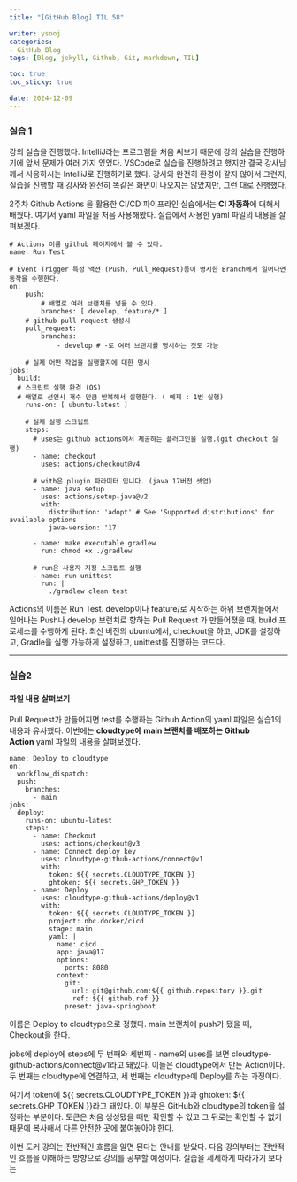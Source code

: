 ```yaml
---
title: "[GitHub Blog] TIL 58"

writer: ysooj
categories:
- GitHub Blog
tags: [Blog, jekyll, Github, Git, markdown, TIL]

toc: true
toc_sticky: true

date: 2024-12-09
---
```


### **실습 1**

강의 실습을 진행했다. IntelliJ라는 프로그램을 처음 써보기 때문에 강의 실습을 진행하기에 앞서 문제가 여러 가지 있었다. VSCode로 실습을 진행하려고 했지만 결국 강사님께서 사용하시는 IntelliJ로 진행하기로 했다. 강사와 완전히 환경이 같지 않아서 그런지, 실습을 진행할 때 강사와 완전히 똑같은 화면이 나오지는 않았지만, 그런 대로 진행했다.

2주차 Github Actions 을 활용한 CI/CD 파이프라인 실습에서는 **CI 자동화**에 대해서 배웠다. 여기서 yaml 파일을 처음 사용해봤다. 실습에서 사용한 yaml 파일의 내용을 살펴보겠다.

```
# Actions 이름 github 페이지에서 볼 수 있다.
name: Run Test

# Event Trigger 특정 액션 (Push, Pull_Request)등이 명시한 Branch에서 일어나면 동작을 수행한다.
on: 
    push:
        # 배열로 여러 브랜치를 넣을 수 있다.
        branches: [ develop, feature/* ]
    # github pull request 생성시
    pull_request:
        branches: 
            - develop # -로 여러 브랜치를 명시하는 것도 가능

    # 실제 어떤 작업을 실행할지에 대한 명시
jobs:
  build:
  # 스크립트 실행 환경 (OS)
  # 배열로 선언시 개수 만큼 반복해서 실행한다. ( 예제 : 1번 실행)
    runs-on: [ ubuntu-latest ] 

    # 실제 실행 스크립트
    steps: 
      # uses는 github actions에서 제공하는 플러그인을 실행.(git checkout 실행)
      - name: checkout
        uses: actions/checkout@v4

      # with은 plugin 파라미터 입니다. (java 17버전 셋업)
      - name: java setup
        uses: actions/setup-java@v2
        with:
          distribution: 'adopt' # See 'Supported distributions' for available options
          java-version: '17'

      - name: make executable gradlew
        run: chmod +x ./gradlew

      # run은 사용자 지정 스크립트 실행
      - name: run unittest
        run: |
          ./gradlew clean test
```

Actions의 이름은 Run Test. develop이나 feature/로 시작하는 하위 브랜치들에서 일어나는 Push나 develop 브랜치로 향하는 Pull Request 가 만들어졌을 때, build 프로세스를 수행하게 된다. 최신 버전의 ubuntu에서, checkout을 하고, JDK를 설정하고, Gradle을 실행 가능하게 설정하고, unittest를 진행하는 코드다.

---

### **실습2**

#### **파일 내용 살펴보기**

Pull Request가 만들어지면 test를 수행하는 Github Action의 yaml 파일은 실습1의 내용과 유사했다. 이번에는 **cloudtype에 main 브랜치를 배포하는 Github Action** yaml 파일의 내용을 살펴보겠다.

```
name: Deploy to cloudtype
on:
  workflow_dispatch:
  push:
    branches:
      - main
jobs:
  deploy:
    runs-on: ubuntu-latest
    steps:
      - name: Checkout
        uses: actions/checkout@v3
      - name: Connect deploy key
        uses: cloudtype-github-actions/connect@v1
        with:
          token: ${{ secrets.CLOUDTYPE_TOKEN }}
          ghtoken: ${{ secrets.GHP_TOKEN }}
      - name: Deploy
        uses: cloudtype-github-actions/deploy@v1
        with:
          token: ${{ secrets.CLOUDTYPE_TOKEN }}
          project: nbc.docker/cicd
          stage: main
          yaml: |
            name: cicd
            app: java@17
            options:
              ports: 8080
            context:
              git:
                url: git@github.com:${{ github.repository }}.git
                ref: ${{ github.ref }}
              preset: java-springboot
```

이름은 Deploy to cloudtype으로 정했다. main 브랜치에 push가 됐을 때, Checkout을 한다.

jobs에 deploy에 steps에 두 번째와 세번째 - name의 uses를 보면 cloudtype-github-actions/connect@v1라고 돼있다. 이들은 cloudtype에서 만든 Action이다. 두 번째는 cloudtype에 연결하고, 세 번째는 cloudtype에 Deploy를 하는 과정이다.

여기서 token에 ${{ secrets.CLOUDTYPE\_TOKEN }}과 ghtoken: ${{ secrets.GHP\_TOKEN }}라고 돼있다. 이 부분은 GitHub와 cloudtype의 token을 설정하는 부분이다. 토큰은 처음 생성됐을 때만 확인할 수 있고 그 뒤로는 확인할 수 없기 때문에 복사해서 다른 안전한 곳에 붙여놓아야 한다.

이번 도커 강의는 전반적인 흐름을 알면 된다는 안내를 받았다. 다음 강의부터는 전반적인 흐름을 이해하는 방향으로 강의를 공부할 예정이다. 실습을 세세하게 따라가기 보다는
